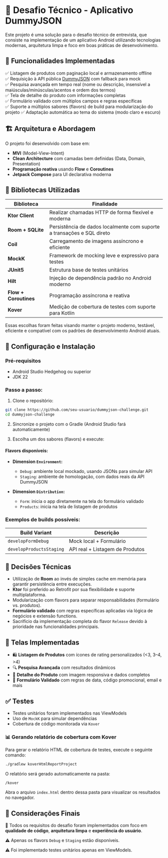 # 📱 Desafio Técnico - Aplicativo DummyJSON

Este projeto é uma solução para o desafio técnico de entrevista, que consiste na implementação de um aplicativo Android utilizando tecnologias modernas, arquitetura limpa e foco em boas práticas de desenvolvimento.

## 🧩 Funcionalidades Implementadas

✅ Listagem de produtos com paginação local e armazenamento offline\
✅ Requisição à API pública [DummyJSON](https://dummyjson.com/docs/products) com fallback para mock\
✅ Pesquisa avançada em tempo real (nome ou descrição, insensível a maiúsculas/minúsculas/acentos e ordem dos termos)\
✅ Tela de detalhe do produto com informações completas\
✅ Formulário validado com múltiplos campos e regras específicas\
✅ Suporte a múltiplos sabores (flavors) de build para modularização do projeto
✅ Adaptação automática ao tema do sistema (modo claro e escuro)

## 🏗️ Arquitetura e Abordagem

O projeto foi desenvolvido com base em:

- **MVI** (Model-View-Intent)
- **Clean Architecture** com camadas bem definidas (Data, Domain, Presentation)
- **Programação reativa** usando **Flow** e **Coroutines**
- **Jetpack Compose** para UI declarativa moderna

## 🧪 Bibliotecas Utilizadas

| Biblioteca            | Finalidade                                                             |
| --------------------- | ---------------------------------------------------------------------- |
| **Ktor Client**       | Realizar chamadas HTTP de forma flexível e moderna                     |
| **Room + SQLite**     | Persistência de dados localmente com suporte a transações e SQL direto |
| **Coil**              | Carregamento de imagens assíncrono e eficiente                         |
| **MockK**             | Framework de mocking leve e expressivo para testes                     |
| **JUnit5**            | Estrutura base de testes unitários                                     |
| **Hilt**              | Injeção de dependência padrão no Android moderno                       |
| **Flow + Coroutines** | Programação assíncrona e reativa                                       |
| **Kover**             | Medição de cobertura de testes com suporte para Kotlin                 |

Essas escolhas foram feitas visando manter o projeto moderno, testável, eficiente e compatível com os padrões de desenvolvimento Android atuais.

## 🔧 Configuração e Instalação

### Pré-requisitos

- Android Studio Hedgehog ou superior
- JDK 22

### Passo a passo:

1. Clone o repositório:

```bash
git clone https://github.com/seu-usuario/dummyjson-challenge.git
cd dummyjson-challenge
```

2. Sincronize o projeto com o Gradle (Android Studio fará automaticamente)

3. Escolha um dos sabores (flavors) e execute:

#### Flavors disponíveis:

- **Dimension **`Environment`**:**

  - `Debug`: ambiente local mockado, usando JSONs para simular API
  - `Staging`: ambiente de homologação, com dados reais da API DummyJSON

- **Dimension **`Distribution`**:**

  - `Form`: inicia o app diretamente na tela do formulário validado
  - `Products`: inicia na tela de listagem de produtos

### Exemplos de builds possíveis:

| Build Variant            | Descrição                       |
| ------------------------ | ------------------------------- |
| `developFormDebug`       | Mock local + Formulário         |
| `developProductsStaging` | API real + Listagem de Produtos |

## 🤔 Decisões Técnicas

- Utilização de **Room** ao invés de simples cache em memória para garantir persistência entre execuções.
- **Ktor** foi preferido ao Retrofit por sua flexibilidade e suporte multiplataforma.
- Modularização com flavors para separar responsabilidades (formulário vs. produtos).
- **Formulário validado** com regras específicas aplicadas via lógica de negócios e extensão functions.
- Sacrifício da implementação completa do flavor `Release` devido à prioridade nas funcionalidades principais.

## 📸 Telas Implementadas

- 🛍️ **Listagem de Produtos** com ícones de rating personalizados (<3, 3–4, >4)
- 🔍 **Pesquisa Avançada** com resultados dinâmicos
- 🧾 **Detalhe do Produto** com imagem responsiva e dados completos
- 📝 **Formulário Validado** com regras de data, código promocional, email e mais

## ✅ Testes

- Testes unitários foram implementados nas ViewModels
- Uso de `MockK` para simular dependências
- Cobertura de código monitorada via `Kover`

### 📊 Gerando relatório de cobertura com Kover

Para gerar o relatório HTML de cobertura de testes, execute o seguinte comando:

```bash
./gradlew koverHtmlReportProject
```

O relatório será gerado automaticamente na pasta:

```
/kover
```

Abra o arquivo `index.html` dentro dessa pasta para visualizar os resultados no navegador.

## 💬 Considerações Finais

🎯 Todos os requisitos do desafio foram implementados com foco em **qualidade de código**, **arquitetura limpa** e **experiência do usuário**.

⚠️ Apenas os flavors `Debug` e `Staging` estão disponíveis.

⚠️ Foi implementado testes unitários apenas em ViewModels.

